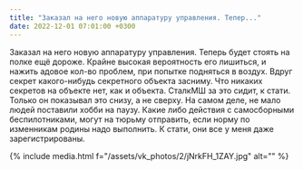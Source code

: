 ```yaml
---
title: "Заказал на него новую аппаратуру управления. Тепер..."
date: 2022-12-01 07:01:00 +0300
---
```


Заказал на него новую аппаратуру управления. Теперь будет стоять на полке ещё дороже. Крайне высокая вероятность его лишиться, и нажить адовое кол-во проблем, при попытке подняться в воздух. Вдруг секрет какого-нибудь секретного объекта засниму. Что никаких секретов на объекте нет, как и объекта. СталкМШ за это сидит, к стати. Только он показывал это снизу, а не сверху.
На самом деле, не мало людей поставили хобби на паузу. Какие либо действия с самосборными беспилотниками, могут на тюрьму отправить, если норму по изменникам родины надо выполнить. К стати, они все у меня даже зарегистрированы.

{% include media.html f="/assets/vk_photos/2/jNrkFH_1ZAY.jpg" alt="" %}
